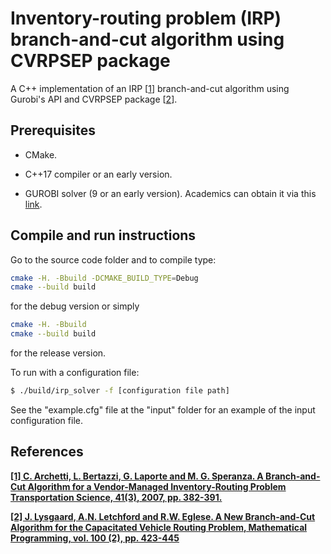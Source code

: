 # Inventory-routing problem (IRP) branch-and-cut algorithm using CVRPSEP package

A C++ implementation of an IRP [[1](#references)] branch-and-cut algorithm using Gurobi's API and CVRPSEP package [[2](#references)].

## Prerequisites

* CMake.

* C++17 compiler or an early version.

* GUROBI solver (9 or an early version). Academics can obtain it via this [link](https://www.gurobi.com/downloads/gurobi-optimizer-eula/#Reg "Gurobi's register page").

## Compile and run instructions

Go to the source code folder and to compile type:

```sh
cmake -H. -Bbuild -DCMAKE_BUILD_TYPE=Debug
cmake --build build
```

for the debug version or simply

```sh
cmake -H. -Bbuild
cmake --build build
```

for the release version.

To run with a configuration file:

```sh
$ ./build/irp_solver -f [configuration file path]
```

See the "example.cfg" file at the "input" folder for an example of the input configuration file.

## References

**[\[1\] C. Archetti, L. Bertazzi, G. Laporte and M. G. Speranza. A Branch-and-Cut Algorithm for a Vendor-Managed Inventory-Routing Problem Transportation Science, 41(3), 2007, pp. 382-391.](https://pubsonline.informs.org/doi/10.1287/trsc.1060.0188)**

**[\[2\] J. Lysgaard, A.N. Letchford and R.W. Eglese. A New Branch-and-Cut Algorithm for the Capacitated Vehicle Routing Problem, Mathematical Programming, vol. 100 (2), pp. 423-445](https://pubsonline.informs.org/doi/10.1287/trsc.1060.0188)**